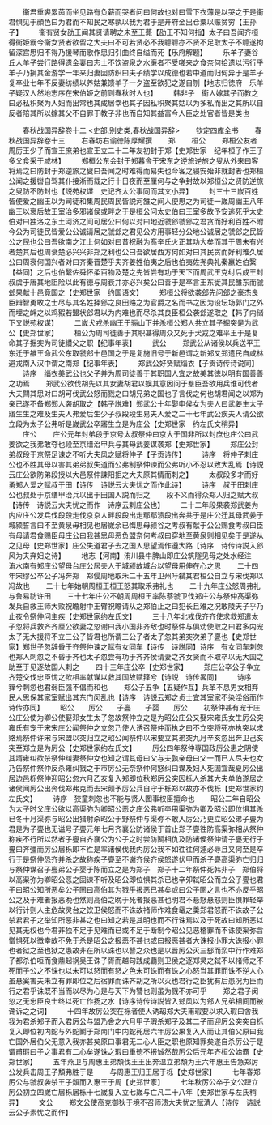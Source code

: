 <!-- { "loadSidebar": true } -->
　　衞君重裘累茵而坐见路有负薪而哭者问曰何故也对曰雪下衣薄是以哭之于是衞君惧见于顔色曰为君而不知民之寒孰以我为君于是开府金出仓粟以赈贫穷【王孙子】
　　衞有贤女劭王闻其贤请聘之未至王薨【劭王不知何指】太子曰吾闻齐桓得衞姫霸今衞女贤者欲留之大夫曰不可若贤必不我聼聼亦不贤不足取太子不聼遂拘留深宫思归不得乃援琴而歌作思归引曲终自缢而死【乐府解题】
　　乐羊子妻谷丘人羊子尝行路得遗金妻曰志士不饮盗泉之水亷者不受嗟来之食奈何拾遗以污行乎羊子乃捐其金游学一年来归妻因防织曰夫子绩学以成德也若中道而归何异于是羊子复卒业七年不反妻纺绩以养姑兼馈羊子一夕盗至欲犯之遂自刎【地志归徳府　乐羊子疑汉人然地志序在宋伯姫之前则春秋时人也】
　　韩非子　衞人嫁其子而教之曰必私积聚为人妇而出常也其成居幸也其子因私积聚其姑以为多私而出之其所以自反者陪其所以嫁其父不自罪于教子非也而自知其益富今人臣之处官者皆是类也













　　春秋战国异辞卷十二
<史部,别史类,春秋战国异辞>
　　钦定四库全书
　　春秋战国异辞卷十三
　　右春坊右谕徳陈厚耀撰
　　郑
　　桓公
　　郑桓公友者周厉王少子而宣王庶弟也宣王立二十二年友初封于郑【史郑世家　纪年桓子作王子多父食采于咸林】
　　郑桓公东会封于郑暮舎于宋东之逆旅逆旅之叟从外来曰客将焉之曰防封于郑逆旅之叟曰吾闻之时难得而易失也今客之寝安殆非就封者也郑桓公闻之援辔自驾其仆接淅而载之行十日夜而至厘何与之争封故以郑桓公之贤防逆旅之叟防不防封也【説苑权谋　史记齐太公事同而其文小异】
　　封三十三嵗百姓皆便爱之幽王以为司徒和集周民周民皆説河雒之间人便思之为司徒一嵗周幽王八年幽王以褒后故王室治多邪诸侯或畔之于是桓公问太史伯曰王室多故予安逃死乎太史伯对曰独洛之东土河济之间可居公曰何以对曰地近虢郐虢郐之君贪而好利百姓不附今公为司徒民皆爱公公诚请居之虢郐之君见公方用事轻分公地公诚居之虢郐之民皆公之民也公曰吾欲南之江上何如对曰昔祝融为髙辛氏火正其功大矣而其于周未有兴者楚其后也周衰楚必兴兴非郑之利也公曰吾欲居西方何如对曰其民贪而好利难久居公曰周衰何国兴者对曰齐秦晋楚乎夫齐姜姓伯夷之后也伯夷佐尧典礼秦嬴姓伯繄【益同】之后也伯繄佐舜怀柔百物及楚之先皆尝有功于天下而周武王克纣后成王封叔虞于唐其地阻险以此有徳与周衰并亦必兴矣公曰善于是卒言王东徙其民雒东而虢郐果献十邑竟国之【史郑世家　约国语文】
　　郑桓公将欲袭郐先问郐之豪杰良臣辩智勇敢之士尽与其名姓择郐之良田赂之为官爵之名而书之因为设坛场郭门之外而埋之衅之以鸡豭若盟状郐君以为内难也而尽杀其良臣桓公袭郐遂取之【韩子内储下又説苑权谋】
　　二嵗犬戎杀幽王于骊山下并杀桓公郑人共立其子掘突是为武公【史郑世家】
　　桓公为周司徒善于其职甚得周众又死于犬戎之难平王于是复命其子掘突为司徒纉父之职【纪事年表】
　　武公
　　郑武公从诸侯以兵送平王东迁于雒王命武公东取虢郐十邑国之于是复施旧号于新邑谓之新郑又郑遗民自咸林避戎南入汉中谓之南郑【纪事年表】
　　郑武公好贤赋缁衣【子贡诗传诗说同】
　　诗序　缁衣美武公也父子并为周司徒善于其职国人宜之故美其徳以明有国善善之功焉
　　郑武公欲伐胡先以其女妻胡君以娱其意因问于羣臣吾欲用兵谁可伐者大夫闗其思对曰胡可伐武公怒而戮之曰胡兄弟之国也子言伐之何也胡君闻之以郑为亲已遂不备郑郑人袭胡取之【韩子説难】郑武公十年娶申侯女为夫人曰武姜生太子寤生生之难及生夫人弗爱后生少子叔段段生易夫人爱之二十七年武公疾夫人请公欲立段为太子公弗听是嵗武公卒寤生立是为庄公【史郑世家　约左氏文稍异】
　　庄公
　　庄公元年封弟段于京号太叔祭仲曰京大于国非所以封庶也庄公曰武姜欲之我弗敢夺也段至京缮治甲兵与其母武姜谋袭郑【史郑世家】
　　郑庄公封弟叔段于京祭足谏之不听大夫风之赋将仲子【子贡诗传】
　　诗序　将仲子刺庄公也不胜其母以害其弟弟叔失道而公弗制祭仲谏而公弗听小不忍以致大乱焉【诗説云庄公欲防弟段授以大邑祭仲諌阳拒之大夫原其情而刺之】
　　太叔段多才而好勇郑人爱之赋叔于田【诗传　诗説云大夫忧之而作此诗】
　　诗序　叔于田刺庄公也叔处于京缮甲治兵以出于田国人説而归之
　　段不义而得众郑人归之赋大叔【诗传　诗説云大夫忧之而作　诗序云刺庄公也】
　　二十二年段果袭郑武姜为内应庄公发兵伐段段走伐京京人畔段段出走鄢鄢溃段出奔共于是庄公迁其母武姜于城颍誓言曰不至黄泉毋相见也居嵗余已悔思母颍谷之考叔有献于公公赐食考叔曰臣有母请君食赐臣母庄公曰我甚思母恶负盟奈何考叔曰穿地至黄泉则相见矣于是遂从之见母【史郑世家】庄公失道君子去之国人思望焉作遵大路【诗序　诗传诗説入郐风为夫弃妇之诗】
　　地志【河南】洧川县牛脾山即庄公筑隧见母之处水经注　洧水南有郑庄公望母台庄公居夫人于城颍故城台以望母用伸在心之思
　　二十四年宋缪公卒公子冯奔郑　郑侵周地取禾二十五年卫州吁弑其君桓公自立与宋伐郑以冯故也
　　二十七年始朝周桓王桓王怒其取禾弗礼也
　　二十九年庄公怒周弗礼与鲁易祊许田
　　三十七年庄公不朝周周桓王率陈蔡虢卫伐郑庄公与祭仲髙渠弥发兵自救王师大败祝瞻射中王臂祝瞻请从之郑伯止之曰犯长且难之况敢陵天子乎乃止夜令祭仲问主疾【史郑世家约左氏文】
　　三十八年北戎伐齐齐使求救郑遣太子忽将兵救齐齐厘公欲妻之忽谢曰我小国非齐敌也时祭仲与俱劝使取之曰君多内宠太子无大援将不立三公子皆君也所谓三公子者太子忽其弟突次弟子亹也【史郑世家】郑世子忽辞昏于齐祭仲谏之赋有女同车【诗传　诗説同】诗序　有女同车刺忽也郑人刺忽之不昏于齐也太子忽尝有功于齐齐侯请妻之齐女贤而不取卒以无大国之助至于见逐故国人刺之
　　四十三年庄公卒【史郑世家】
　　郑庄公卒公子争立齐楚交伐忠臣忧之欲相率献谋以救其国故赋箨兮【诗説　诗传畧同】
　　诗序　箨兮刺忽也君弱臣强不倡而和也
　　郑公子五争【五疑作互】兵革不息男女相弃民人思保其家室赋出其东门闵乱也【诗序　诗説云郑之贞士宜其室家不染淫俗而作　诗传亦同】
　　昭公　　厉公　　子亹　　子婴　　厉公
　　初祭仲甚有宠于庄公庄公使为卿公使娶邓女生太子忽故祭仲立之是为昭公庄公又娶宋雍氏女生厉公突雍氏有宠于宋宋庄公闻祭仲之立忽乃使人诱召祭仲而执之曰不立突将死亦执突以求赂焉祭仲许宋与宋盟以突归立之昭公闻祭仲以宋要立其弟突九月辛亥忽出奔卫己亥突至郑立是为厉公【史郑世家约左氏文】
　　厉公四年祭仲専国政厉公患之阴使其壻雍纠欲杀祭仲纠妻祭仲女也知之谓其母曰父与夫孰亲母曰父一而已人尽夫也女乃告祭仲祭仲反杀雍纠戮之于市厉公无奈祭仲何怒纠曰谋及妇人死固宜哉夏厉公出居边邑栎祭仲迎昭公忽六月乙亥复入郑即位秋郑厉公突因栎人杀其大夫单伯遂居之诸侯闻厉公出奔伐郑弗克而去宋颇予厉公兵自守于栎郑以故亦不伐栎【史郑世家约左氏文】
　　诗序　狡童刺忽也不能与贤人图事权臣擅命也
　　昭公二年自昭公为太子时父庄公欲以高渠弥为卿昭公恶之庄公弗听卒用渠弥为卿及昭公即位惧其杀已冬十月渠弥与昭公出猎射杀昭公于野祭仲与渠弥不敢入厉公乃更立昭公弟子亹为君是为子亹也无谥号子亹元年七月齐襄公防诸侯于首止郑子亹徃防高渠弥相从祭仲称疾不行所以然者子亹自齐襄公为公子之时尝防鬭相仇及防诸侯祭仲请子亹无行子亹曰齐彊而厉公居栎即不徃是率诸侯伐我内厉公我不如徃往何遽必辱且又何至是卒行于是祭仲恐齐并杀之故称疾子亹至不谢齐侯齐侯怒遂伏甲而杀子亹高渠弥亡归归与祭仲谋召子亹弟公子婴于陈而立之是为郑子　郑子十二年祭仲死韩非子　郑伯将以高渠弥为卿昭公恶之固谏不听及昭公即位惧其杀已也辛夘弑昭公而立公子亹也君子曰昭公知所恶矣公子圉曰高伯其为戮乎报恶已甚矣或曰公子圉之言也不亦反乎昭公之及于难者报恶晩也然则高伯之晩于死者报恶甚也明君不悬怒悬怒则臣惧罪轻举以行计则人主危故灵台之饮卫侯怒而不诛故禇师作难食鼋之羮郑君怒而不诛故子公杀君君子之举知所恶非甚之也曰知之若是其明也而不行诛焉以及于死故曰知所恶以见其无权也今君非独不足于见难而已或不足于断制今昭公见恶稽罪而不诛使渠弥含憎惧死以徼幸故不免于杀是昭公之报恶不甚也或曰报恶甚者大诛报小罪大诛报小罪也者狱之至也狱之患故非在所以诛也以讐之众也是以晋厉公灭三郄而栾中行作难郑子都杀伯咺而食鼎起祸吴王诛子胥而越句践成覇则卫侯之逐郑灵之弑不以禇师之不死而子公之不诛也以未可以怒而有怒之色未可诛而有诛之心怒当其罪而诛不逆人心虽悬奚害夫未立有罪即位之后宿罪而诛齐胡之所以灭也君行之臣犹有后患况为臣而行之君乎诛既不当而以尽为心是与天下为讐也则虽为戮不亦可乎
　　郑之君子闵忽之无忠臣良士终以死亡作扬之水【诗序诗传诗説皆入郐风以为郐人兄弟相间而被谗诉之之词】
　　十四年故厉公突在栎者使人诱刼郑大夫甫瑕要以求入瑕曰舎我我为君杀郑子而入君厉公与盟乃舎之六月甲子瑕杀郑子及其二子而迎厉公突突自栎复入即位初内蛇与外蛇鬭于郑南门中内蛇死居六年厉公果复入入而让其伯父原曰我亡国外居伯父无意入我亦甚矣原曰事君无二心人臣之职也原知罪矣遂自杀厉公于是谓甫瑕曰子之事君有二心矣遂诛之瑕曰重徳不报诚然哉厉公后元年齐桓公始霸【史郑世家】
　　五年燕卫与周惠王弟頽伐王王出奔温立弟頽为王六年惠王告急郑厉公发兵击周王子頽弗胜于是
　　与周惠王归王居于栎【史郑世家】
　　七年春郑厉公与虢叔袭杀王子頽而入惠王于周【史郑世家】
　　七年秋厉公卒子文公踕立厉公初立四嵗亡居栎居栎十七嵗复入立七嵗与亡凡二十八年【史郑世家与左氏稍异】
　　文公
　　郑文公使高克御狄于境不召师溃大夫忧之赋清人【诗传　诗説云公子素忧之而作】
